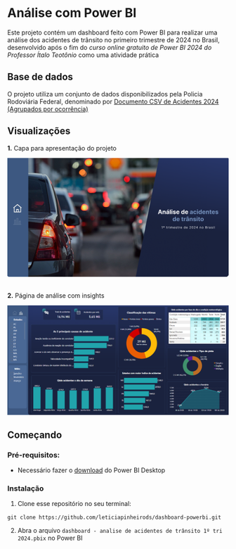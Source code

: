 # Análise com Power BI
Este projeto contém um dashboard feito com Power BI para realizar uma análise dos acidentes de trânsito no primeiro trimestre de 2024 no Brasil, desenvolvido após o fim do _curso online gratuito de Power BI 2024 do Professor Ítalo Teotônio_ como uma atividade prática

## Base de dados
O projeto utiliza um conjunto de dados disponibilizados pela Policia Rodoviária Federal, denominado por [Documento CSV de Acidentes 2024 (Agrupados por ocorrência)](https://www.gov.br/prf/pt-br/acesso-a-informacao/dados-abertos/dados-abertos-da-prf)

## Visualizações
**1.** Capa para apresentação do projeto 
<div align="center">
  <img src="pré-visualização/capa.png" alt="capa" width="800">
</div>

<br>

**2.** Página de análise com insights <br>
<div align="center">
  <img src="pré-visualização/pagina_analise.png" alt="pagina_analise" width="800">
</div>

## Começando
### Pré-requisitos:
- Necessário fazer o [download](https://www.microsoft.com/pt-br/power-platform/products/power-bi/downloads) do Power BI Desktop

### Instalação
1. Clone esse repositório no seu terminal:
```
git clone https://github.com/leticiapinheirods/dashboard-powerbi.git
```
2. Abra o arquivo `dashboard - analise de acidentes de trânsito 1º tri 2024.pbix` no Power BI
